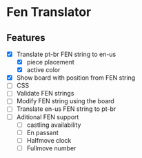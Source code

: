 # Fen Translator

## Features
- [X] Translate pt-br FEN string to en-us
    - [X] piece placement
    - [X] active color
- [X] Show board with position from FEN string
- [ ] CSS
- [ ] Validate FEN strings
- [ ] Modify FEN string using the board
- [ ] Translate en-us FEN string to pt-br
- [ ] Aditional FEN support
    - [ ] castling availability
    - [ ] En passant
    - [ ] Halfmove clock
    - [ ] Fullmove number
